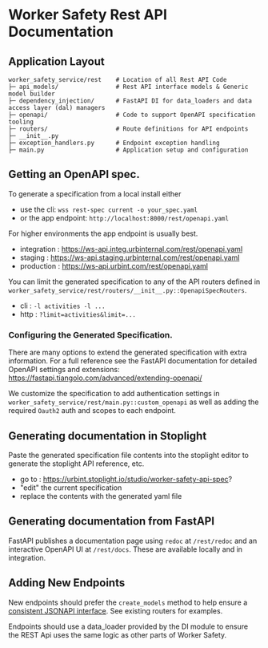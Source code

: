 # Worker Safety Rest API Documentation

## Application Layout
```
worker_safety_service/rest    # Location of all Rest API Code
├─ api_models/                # Rest API interface models & Generic model builder
├─ dependency_injection/      # FastAPI DI for data_loaders and data access layer (dal) managers
├─ openapi/                   # Code to support OpenAPI specification tooling
├─ routers/                   # Route definitions for API endpoints
├─ __init__.py
├─ exception_handlers.py      # Endpoint exception handling
├─ main.py                    # Application setup and configuration
```

## Getting an OpenAPI spec.
To generate a specification from a local install either 
- use the cli: `wss rest-spec current -o your_spec.yaml`
- or the app endpoint: `http://localhost:8000/rest/openapi.yaml`

For higher environments the app endpoint is usually best.
- integration : https://ws-api.integ.urbinternal.com/rest/openapi.yaml
- staging     : https://ws-api.staging.urbinternal.com/rest/openapi.yaml
- production  : https://ws-api.urbint.com/rest/openapi.yaml

You can limit the generated specification to any of the API routers defined in `worker_safety_service/rest/routers/__init__.py::OpenapiSpecRouters`.
- cli   : `-l activities -l ...`
- http  : `?limit=activities&limit=...`

### Configuring the Generated Specification.
There are many options to extend the generated specification with extra information. For a full reference see the FastAPI documentation for detailed OpenAPI settings and extensions: https://fastapi.tiangolo.com/advanced/extending-openapi/

We customize the specification to add authentication settings in `worker_safety_service/rest/main.py::custom_openapi` as well as adding the required `Oauth2` auth and scopes to each endpoint. 

## Generating documentation in Stoplight
Paste the generated specification file contents into the stoplight editor to generate the stoplight API reference, etc.

- go to : https://urbint.stoplight.io/studio/worker-safety-api-spec?
- "edit" the current specification
- replace the contents with the generated yaml file

## Generating documentation from FastAPI
FastAPI publishes a documentation page using `redoc` at `/rest/redoc` and an interactive OpenAPI UI at `/rest/docs`. These are available locally and in integration.

## Adding New Endpoints
New endpoints should prefer the `create_models` method to help ensure a [consistent JSONAPI interface](https://jsonapi.org/format/). See existing routers for examples.

Endpoints should use a data_loader provided by the DI module to ensure the REST Api uses the same logic as other parts of Worker Safety.
